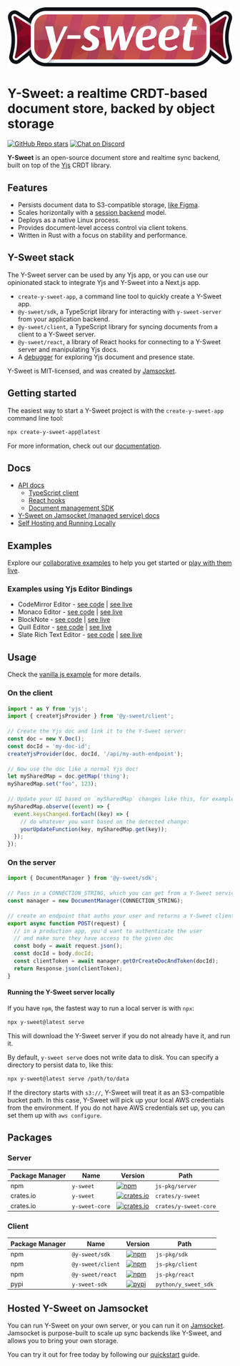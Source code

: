 <img src="https://raw.githubusercontent.com/jamsocket/y-sweet/main/logo.svg" />

# Y-Sweet: a realtime CRDT-based document store, backed by object storage

[![GitHub Repo stars](https://img.shields.io/github/stars/jamsocket/y-sweet?style=social)](https://github.com/jamsocket/y-sweet)
[![Chat on Discord](https://img.shields.io/discord/939641163265232947?color=404eed&label=discord)](https://discord.gg/N5sEpsuhh9)

**Y-Sweet** is an open-source document store and realtime sync backend, built on top of the [Yjs](https://github.com/yjs/yjs) CRDT library.

## Features

- Persists document data to S3-compatible storage, [like Figma](https://digest.browsertech.com/archive/browsertech-digest-figma-is-a-file-editor/).
- Scales horizontally with a [session backend](https://jamsocket.com/blog/session-backends) model.
- Deploys as a native Linux process.
- Provides document-level access control via client tokens.
- Written in Rust with a focus on stability and performance.

## Y-Sweet stack

The Y-Sweet server can be used by any Yjs app, or you can use our opinionated stack to integrate Yjs and Y-Sweet into a Next.js app.

- `create-y-sweet-app`, a command line tool to quickly create a Y-Sweet app.
- `@y-sweet/sdk`, a TypeScript library for interacting with `y-sweet-server` from your application backend.
- `@y-sweet/client`, a TypeScript library for syncing documents from a client to a Y-Sweet server.
- `@y-sweet/react`, a library of React hooks for connecting to a Y-Sweet server and manipulating Yjs docs.
- A [debugger](https://docs.jamsocket.com/y-sweet/features/debugger) for exploring Yjs document and presence state.

Y-Sweet is MIT-licensed, and was created by [Jamsocket](https://jamsocket.com).

## Getting started

The easiest way to start a Y-Sweet project is with the `create-y-sweet-app` command line tool:

```sh
npx create-y-sweet-app@latest
```

For more information, check out our [documentation](https://docs.jamsocket.com/y-sweet).

## Docs

- [API docs](https://docs.jamsocket.com/y-sweet)
    - [TypeScript client](https://docs.jamsocket.com/y-sweet/reference/client)
    - [React hooks](https://docs.jamsocket.com/y-sweet/reference/react)
    - [Document management SDK](https://docs.jamsocket.com/y-sweet/reference/sdk)
- [Y-Sweet on Jamsocket (managed service) docs](https://docs.jamsocket.com/y-sweet/quickstart)
- [Self Hosting and Running Locally](https://github.com/jamsocket/y-sweet/blob/main/docs/running.md)

## Examples

Explore our [collaborative examples](https://github.com/jamsocket/y-sweet/tree/main/examples) to help you get started or [play with them live](https://demos.y-sweet.dev/).

### Examples using Yjs Editor Bindings
- CodeMirror Editor - [see code](https://github.com/jamsocket/y-sweet/tree/main/examples/nextjs/src/app/(demos)/code-editor) | [see live](https://demos.y-sweet.dev/code-editor)
- Monaco Editor - [see code](https://github.com/jamsocket/y-sweet/tree/main/examples/nextjs/src/app/(demos)/monaco) | [see live](https://demos.y-sweet.dev/monaco)
- BlockNote - [see code](https://github.com/jamsocket/y-sweet/tree/main/examples/nextjs/src/app/(demos)/blocknote) | [see live](https://demos.y-sweet.dev/blocknote)
- Quill Editor - [see code](https://github.com/jamsocket/y-sweet/tree/main/examples/nextjs/src/app/(demos)/text-editor) | [see live](https://demos.y-sweet.dev/text-editor)
- Slate Rich Text Editor - [see code](https://github.com/jamsocket/y-sweet/tree/main/examples/nextjs/src/app/(demos)/slate) | [see live](https://demos.y-sweet.dev/slate)

## Usage

Check the [vanilla js example](/examples/vanilla/) for more details.

### On the client
``` js
import * as Y from 'yjs';
import { createYjsProvider } from '@y-sweet/client';

// Create the Yjs doc and link it to the Y-Sweet server:
const doc = new Y.Doc();
const docId = 'my-doc-id';
createYjsProvider(doc, docId, '/api/my-auth-endpoint');

// Now use the doc like a normal Yjs doc!
let mySharedMap = doc.getMap('thing');
mySharedMap.set("foo", 123);

// Update your UI based on `mySharedMap` changes like this, for example:
mySharedMap.observe((event) => {
  event.keysChanged.forEach((key) => {
    // do whatever you want based on the detected change:
    yourUpdateFunction(key, mySharedMap.get(key));
  });
});
```

### On the server
``` js
import { DocumentManager } from '@y-sweet/sdk';

// Pass in a CONNECTION_STRING, which you can get from a Y-Sweet service in the Jamsocket dashboard or from running npx y-sweet@latest serve locally
const manager = new DocumentManager(CONNECTION_STRING);

// create an endpoint that auths your user and returns a Y-Sweet client token
export async function POST(request) {
  // in a production app, you'd want to authenticate the user
  // and make sure they have access to the given doc
  const body = await request.json();
  const docId = body.docId;
  const clientToken = await manager.getOrCreateDocAndToken(docId);
  return Response.json(clientToken);
}
```

#### Running the Y-Sweet server locally

If you have `npm`, the fastest way to run a local server is with `npx`:

```bash
npx y-sweet@latest serve
```

This will download the Y-Sweet server if you do not already have it, and run it.

By default, `y-sweet serve` does not write data to disk. You can specify a directory to persist data to, like this:

```bash
npx y-sweet@latest serve /path/to/data
```

If the directory starts with `s3://`, Y-Sweet will treat it as an S3-compatible bucket path. In this case, Y-Sweet will pick up your local AWS credentials from the environment. If you do not have AWS credentials set up, you can set them up with `aws configure`.

## Packages

### Server

| Package Manager | Name | Version | Path |
| --- | ---- | ---- | ---- |
| npm | `y-sweet` | [![npm](https://img.shields.io/npm/v/y-sweet)](https://www.npmjs.com/package/y-sweet) | `js-pkg/server`
| crates.io | `y-sweet` | [![crates.io](https://img.shields.io/crates/v/y-sweet.svg)](https://crates.io/crates/y-sweet) | `crates/y-sweet` |
| crates.io | `y-sweet-core` | [![crates.io](https://img.shields.io/crates/v/y-sweet-core.svg)](https://crates.io/crates/y-sweet-core) | `crates/y-sweet-core` |

### Client

| Package Manager | Name | Version | Path |
| --- | ---- | ---- | ---- |
| npm | `@y-sweet/sdk` | [![npm](https://img.shields.io/npm/v/@y-sweet/sdk)](https://www.npmjs.com/package/@y-sweet/sdk) | `js-pkg/sdk` |
| npm | `@y-sweet/client` | [![npm](https://img.shields.io/npm/v/@y-sweet/client)](https://www.npmjs.com/package/@y-sweet/client) | `js-pkg/client` |
| npm | `@y-sweet/react` | [![npm](https://img.shields.io/npm/v/@y-sweet/react)](https://www.npmjs.com/package/@y-sweet/react) | `js-pkg/react` |
| pypi | `y-sweet-sdk` | [![pypi](https://img.shields.io/pypi/v/y-sweet-sdk)](https://pypi.org/project/y-sweet-sdk/) | `python/y_sweet_sdk` |

## Hosted Y-Sweet on Jamsocket

You can run Y-Sweet on your own server, or you can run it on [Jamsocket](https://jamsocket.com/y-sweet). Jamsocket is purpose-built to scale up sync backends like Y-Sweet, and allows you to bring your own storage.

You can try it out for free today by following our [quickstart](https://docs.jamsocket.com/y-sweet/quickstart) guide.
